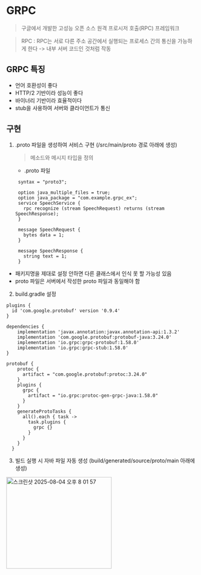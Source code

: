 # GRPC
> 구글에서 개발한 고성능 오픈 소스 원격 프로시저 호출(RPC) 프레임워크

> RPC : RPC는 서로 다른 주소 공간에서 실행되는 프로세스 간의 통신을 가능하게 한다 -> 내부 서버 코드인 것처럼 작동

## GRPC 특징
- 언어 호환성이 좋다
- HTTP/2 기반이라 성능이 좋다
- 바이너리 기반이라 효율적이다
- stub을 사용하여 서버와 클라이언트가 통신
  
## 구현

1. .proto 파일을 생성하여 서비스 구현 (/src/main/proto 경로 아래에 생성)
   > 메소드와 메시지 타입을 정의

    - .proto 파일
   ```
    syntax = "proto3";

    option java_multiple_files = true;
    option java_package = "com.example.grpc_ex";
    service SpeechService {
      rpc recognize (stream SpeechRequest) returns (stream SpeechResponse);
    }
    
    message SpeechRequest {
      bytes data = 1;
    }
    
    message SpeechResponse {
      string text = 1;
    }
   ```

- 패키지명을 제대로 설정 안하면 다른 클래스에서 인식 못 할 가능성 있음
- proto 파일은 서버에서 작성한 proto 파일과 동일해야 함

2. build.gradle 설정

  ```
  plugins {
	id 'com.google.protobuf' version '0.9.4'
  }

  dependencies {
      implementation 'javax.annotation:javax.annotation-api:1.3.2'
      implementation 'com.google.protobuf:protobuf-java:3.24.0'
      implementation 'io.grpc:grpc-protobuf:1.58.0'
      implementation 'io.grpc:grpc-stub:1.58.0'
  }

  protobuf {
      protoc {
        artifact = "com.google.protobuf:protoc:3.24.0"
      }
      plugins {
        grpc {
          artifact = "io.grpc:protoc-gen-grpc-java:1.58.0"
        }
      }
      generateProtoTasks {
        all().each { task ->
          task.plugins {
            grpc {}
          }
        }
      }
    }
  ```


3. 빌드 실행 시 자바 파일 자동 생성 (build/generated/source/proto/main 아래에 생성)

<img width="278" height="242" alt="스크린샷 2025-08-04 오후 8 01 57" src="https://github.com/user-attachments/assets/acaa4ded-7a70-482a-bf9e-64e8ed2fcb88" />
